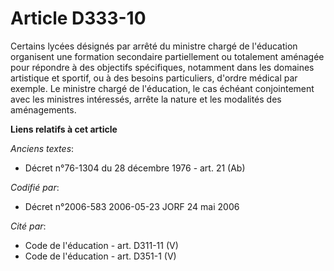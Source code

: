 # Article D333-10

Certains lycées désignés par arrêté du ministre chargé de l'éducation organisent une formation secondaire partiellement ou
totalement aménagée pour répondre à des objectifs spécifiques, notamment dans les domaines artistique et sportif, ou à des
besoins particuliers, d'ordre médical par exemple. Le ministre chargé de l'éducation, le cas échéant conjointement avec les
ministres intéressés, arrête la nature et les modalités des aménagements.

**Liens relatifs à cet article**

_Anciens textes_:

  - Décret n°76-1304 du 28 décembre 1976 - art. 21 (Ab)

_Codifié par_:

  - Décret n°2006-583 2006-05-23 JORF 24 mai 2006

_Cité par_:

  - Code de l'éducation - art. D311-11 (V)
  - Code de l'éducation - art. D351-1 (V)
